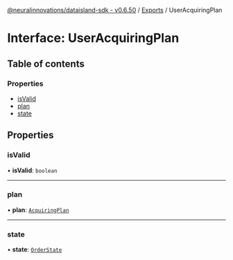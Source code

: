 [@neuralinnovations/dataisland-sdk - v0.6.50](../../README.md) / [Exports](../modules.md) / UserAcquiringPlan

# Interface: UserAcquiringPlan

## Table of contents

### Properties

- [isValid](UserAcquiringPlan.md#isvalid)
- [plan](UserAcquiringPlan.md#plan)
- [state](UserAcquiringPlan.md#state)

## Properties

### isValid

• **isValid**: `boolean`

___

### plan

• **plan**: [`AcquiringPlan`](AcquiringPlan.md)

___

### state

• **state**: [`OrderState`](../enums/OrderState.md)
